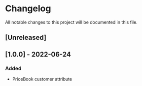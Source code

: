 # Changelog
All notable changes to this project will be documented in this file.

## [Unreleased]

## [1.0.0] - 2022-06-24
### Added
* PriceBook customer attribute

